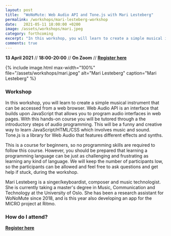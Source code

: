 ```yaml
---
layout: post
title:  "WoNoMute: Web Audio API and Tone.js with Mari Lesteberg"
permalink: /workshops/mari-lesteberg-workshop
date:   2021-05-11 18:00:00 +0200
image: /assets/workshops/mari.jpeg
category: forthcoming
excerpt: "In this workshop, you will learn to create a simple musical instrument that can be accessed from a web browser. The workshop is free, for those who identifies as girls/women and will be held on Zoom."
comments: true
---
```


**13 April 2021** // **18:00-20:00** // **On Zoom** // <strong><a href="https://nettskjema.no/a/192793#/page/1">Register here</a></strong>

{% include image.html
max-width="100%" file="/assets/workshops/mari.jpeg" alt="Mari Lesteberg"
caption="Mari Lesteberg" %}

### Workshop

In this workshop, you will learn to create a simple musical instrument that can be accessed from a web browser. Web Audio API is an interface that builds upon JavaScript that allows you to program audio interfaces in web pages. With this hands-on course you will be tutored through a the introductory steps of audio programming. This will be a funny and creative way to learn JavaScript/HTML/CSS which involves music and sound. Tone.js is a library for Web Audio that features different effects and synths.

This is a course for beginners, so no programming skills are required to follow this course. However, you should be prepared that learning a programming language can be just as challenging and frustrating as learning any kind of language. We will keep the number of participants low, so the participants can be allowed and feel free to ask questions and get help if stuck, during the workshop.

Mari Lesteberg is a singer/keyboardist, composer and music technologist. She is currently taking a master's degree in Music, Communication and Technology at the University of Oslo. She has been a research assistant for WoNoMute since 2018, and is this year also developing an app for the MICRO project at Ritmo.


### How do I attend?
<strong><a href="https://nettskjema.no/a/192793#/page/1">Register here</a></strong>
